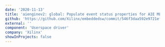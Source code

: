 ```yaml
---
date: '2020-11-13'
title: 'aienginev2: global: Populate event status properties for AIE ML'
github: 'https://github.com/Xilinx/embeddedsw/commit/546f3daa592e9721ef0812372fb483c80a5802bb'
external: ''
component: 'Userspace driver'
company: 'Xilinx'
showInProjects: false
---
```

